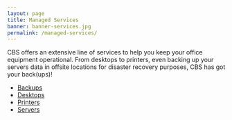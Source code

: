 ```yaml
---
layout: page
title: Managed Services
banner: banner-services.jpg
permalink: /managed-services/
---
```


CBS offers an extensive line of services to help you keep your office equipment operational. From desktops to printers, even backing up your servers data in offsite locations for disaster recovery purposes, CBS has got your back(ups)!

* [Backups](/managed-services/backups)
* [Desktops](/managed-services/desktops)
* [Printers](/managed-services/printers)
* [Servers](/managed-services/servers)
